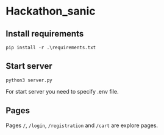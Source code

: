 # Hackathon_sanic

## Install requirements

```
pip install -r .\requirements.txt
```

## Start server

```
python3 server.py
```

For start server you need to specify .env file.

## Pages

Pages `/`, `/login`, `/registration` and `/cart` are explore pages.
